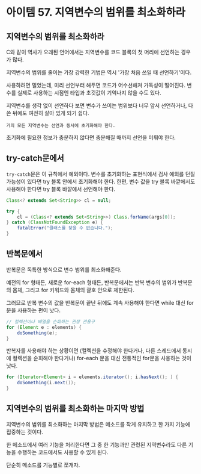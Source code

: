 # 아이템 57. 지역변수의 범위를 최소화하라

## 지역변수의 범위를 최소화하라

C와 같이 역사가 오래된 언어에서는 지역변수를 코드 블록의 첫 머리에 선언하는 경우가 많다.

지역변수의 범위를 줄이는 가장 강력한 기법은 역시 '가장 처음 쓰일 때 선언하기'이다.

사용하려면 멀었는데, 미리 선언부터 해두면 코드가 어수선해져 가독성이 떨어진다. 변수를 실제로 사용하는 시점엔 타입과 초깃값이 기억나지 않을 수도 있다.

지역변수를 생각 없이 선언하다 보면 변수가 쓰이는 범위보다 너무 앞서 선언하거나, 다 쓴 뒤에도 여전히 살아 있게 되기 쉽다.

`거의 모든 지역변수는 선언과 동시에 초기화해야 한다.`

초기화에 필요한 정보가 충분하지 않다면 충분해질 때까지 선언을 미뤄야 한다.

## try-catch문에서

`try-catch`문은 이 규칙에서 예외이다. 변수를 초기화하는 표현식에서 검사 예외를 던질 가능성이 있다면 try 블록 안에서 초기화해야 한다. 한편, 변수 값을 try 블록 바깥에서도 사용해야 한다면 try 블록 바깥에서 선언해야 한다.

```java
Class<? extends Set<String>> cl = null;

try {
    cl = (Class<? extends Set<String>>) Class.forName(args[0]);
} catch (ClassNotFoundException e) {
    fatalError("클래스를 찾을 수 없습니다.");
}
```

## 반복문에서

반복문은 독특한 방식으로 변수 범위를 최소화해준다.

예전의 for 형태든, 새로운 for-each 형태든, 반복문에서는 반복 변수의 범위가 반복문의 몸체, 그리고 for 키워드와 몸체의 괄호 안으로 제한된다.

그러므로 반복 변수의 값을 반복문이 끝난 뒤에도 계속 사용해야 한다면 while 대신 for문을 사용하는 편이 낫다.

```java
// 컬렉션이나 배열을 순회하는 권장 관용구
for (Element e : elements) {
    doSomething(e);
}
```

반복자를 사용해야 하는 상황이면 (컬렉션을 수정해야 한다거나, 다른 스레드에서 동시에 컬렉션을 순회해야 한다거나) for-each 문을 대신 전통적인 for문을 사용하는 것이 낫다.

```java
for (Iterator<Element> i = elements.iterator(); i.hasNext(); ) {
    doSomething(i.next());
}
```

## 지역변수의 범위를 최소화하는 마지막 방법

지역변수의 범위를 최소화하는 마지막 방법은 메소드를 작게 유지하고 한 가지 기능에 집중하는 것이다.

한 메소드에서 여러 기능을 처리한다면 그 중 한 기능과만 관련된 지역변수라도 다른 기능을 수행하는 코드에서도 사용할 수 있게 된다.

단순히 메소드를 기능별로 쪼개자.
